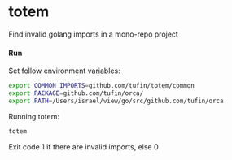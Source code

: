 # totem

Find invalid golang imports in a mono-repo project

#### Run
Set follow environment variables:
```bash
export COMMON_IMPORTS=github.com/tufin/totem/common
export PACKAGE=github.com/tufin/orca/
export PATH=/Users/israel/view/go/src/github.com/tufin/orca
```
Running totem:
```bash
totem
```
Exit code 1 if there are invalid imports, else 0
